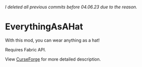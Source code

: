 ###### I deleted all previous commits before 04.06.23 due to the reason.
# EverythingAsAHat
With this mod, you can wear anything as a hat!

Requires Fabric API.

View [CurseForge](https://www.curseforge.com/minecraft/mc-mods/everything-as-a-hat) for more detailed description.
